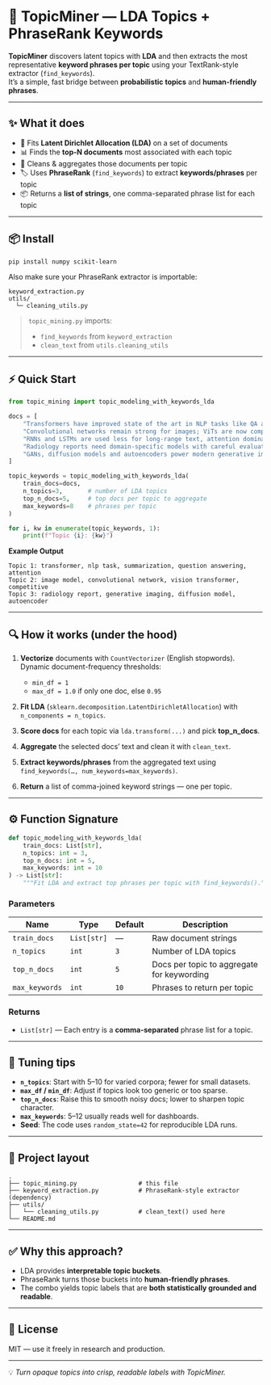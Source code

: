 # 🧭 TopicMiner — LDA Topics + PhraseRank Keywords

**TopicMiner** discovers latent topics with **LDA** and then extracts the most representative **keyword phrases per topic** using your TextRank-style extractor (`find_keywords`).  
It’s a simple, fast bridge between **probabilistic topics** and **human-friendly phrases**.

---

## ✨ What it does

- 🧮 Fits **Latent Dirichlet Allocation (LDA)** on a set of documents
- 📊 Finds the **top-N documents** most associated with each topic
- 🧹 Cleans & aggregates those documents per topic
- 🏷 Uses **PhraseRank** (`find_keywords`) to extract **keywords/phrases** per topic
- 📦 Returns a **list of strings**, one comma-separated phrase list for each topic

---

## 📦 Install

```bash
pip install numpy scikit-learn
````

Also make sure your PhraseRank extractor is importable:

```
keyword_extraction.py
utils/
  └─ cleaning_utils.py
```

> `topic_mining.py` imports:
>
> * `find_keywords` from `keyword_extraction`
> * `clean_text` from `utils.cleaning_utils`

---

## ⚡ Quick Start

```python
from topic_mining import topic_modeling_with_keywords_lda

docs = [
    "Transformers have improved state of the art in NLP tasks like QA and summarization.",
    "Convolutional networks remain strong for images; ViTs are now competitive.",
    "RNNs and LSTMs are used less for long-range text, attention dominates.",
    "Radiology reports need domain-specific models with careful evaluation.",
    "GANs, diffusion models and autoencoders power modern generative imaging."
]

topic_keywords = topic_modeling_with_keywords_lda(
    train_docs=docs,
    n_topics=3,       # number of LDA topics
    top_n_docs=5,     # top docs per topic to aggregate
    max_keywords=8    # phrases per topic
)

for i, kw in enumerate(topic_keywords, 1):
    print(f"Topic {i}: {kw}")
```

**Example Output**

```
Topic 1: transformer, nlp task, summarization, question answering, attention
Topic 2: image model, convolutional network, vision transformer, competitive
Topic 3: radiology report, generative imaging, diffusion model, autoencoder
```

---

## 🔍 How it works (under the hood)

1. **Vectorize** documents with `CountVectorizer` (English stopwords).
   Dynamic document-frequency thresholds:

   * `min_df = 1`
   * `max_df = 1.0` if only one doc, else `0.95`

2. **Fit LDA** (`sklearn.decomposition.LatentDirichletAllocation`) with `n_components = n_topics`.

3. **Score docs** for each topic via `lda.transform(...)` and pick **top\_n\_docs**.

4. **Aggregate** the selected docs’ text and clean it with `clean_text`.

5. **Extract keywords/phrases** from the aggregated text using `find_keywords(…, num_keywords=max_keywords)`.

6. **Return** a list of comma-joined keyword strings — one per topic.

---

## ⚙️ Function Signature

```python
def topic_modeling_with_keywords_lda(
    train_docs: List[str],
    n_topics: int = 3,
    top_n_docs: int = 5,
    max_keywords: int = 10
) -> List[str]:
    """Fit LDA and extract top phrases per topic with find_keywords()."""
```

### Parameters

| Name           | Type        | Default | Description                                |
| -------------- | ----------- | ------- | ------------------------------------------ |
| `train_docs`   | `List[str]` | —       | Raw document strings                       |
| `n_topics`     | `int`       | `3`     | Number of LDA topics                       |
| `top_n_docs`   | `int`       | `5`     | Docs per topic to aggregate for keywording |
| `max_keywords` | `int`       | `10`    | Phrases to return per topic                |

### Returns

* `List[str]` — Each entry is a **comma-separated** phrase list for a topic.

---

## 🧪 Tuning tips

* **`n_topics`**: Start with 5–10 for varied corpora; fewer for small datasets.
* **`max_df` / `min_df`**: Adjust if topics look too generic or too sparse.
* **`top_n_docs`**: Raise this to smooth noisy docs; lower to sharpen topic character.
* **`max_keywords`**: 5–12 usually reads well for dashboards.
* **Seed**: The code uses `random_state=42` for reproducible LDA runs.

---

## 📂 Project layout

```
.
├── topic_mining.py                 # this file
├── keyword_extraction.py           # PhraseRank-style extractor (dependency)
├── utils/
│   └── cleaning_utils.py           # clean_text() used here
└── README.md
```

---

## ✅ Why this approach?

* LDA provides **interpretable topic buckets**.
* PhraseRank turns those buckets into **human-friendly phrases**.
* The combo yields topic labels that are **both statistically grounded and readable**.

---

## 📜 License

MIT — use it freely in research and production.

---

💡 *Turn opaque topics into crisp, readable labels with TopicMiner.*
